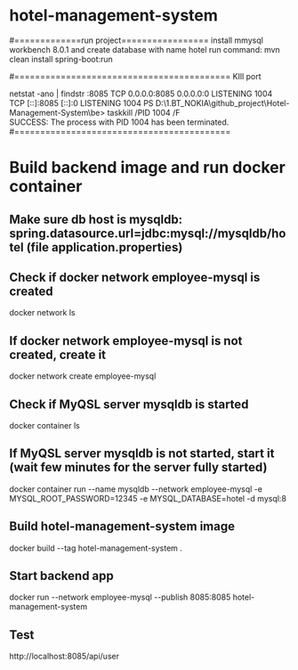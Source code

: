 # hotel-management-system

#=============run project=================
install mmysql workbench 8.0.1 and create database with name hotel
run command: mvn clean install spring-boot:run

#==========================================
KIll port 

netstat -ano | findstr :8085
TCP    0.0.0.0:8085           0.0.0.0:0              LISTENING       1004
TCP    [::]:8085              [::]:0                 LISTENING       1004
PS D:\1.BT_NOKIA\github_project\Hotel-Management-System\be> taskkill /PID 1004 /F       
SUCCESS: The process with PID 1004 has been terminated.
#==========================================

# Build backend image and run docker container

## Make sure db host is mysqldb: spring.datasource.url=jdbc:mysql://mysqldb/hotel (file application.properties)
## Check if docker network employee-mysql is created
docker network ls

## If docker network employee-mysql is not created, create it
docker network create employee-mysql

## Check if MyQSL server mysqldb is started
docker container ls

## If MyQSL server mysqldb is not started, start it (wait few minutes for the server fully started)
docker container run --name mysqldb --network employee-mysql -e MYSQL_ROOT_PASSWORD=12345 -e MYSQL_DATABASE=hotel -d mysql:8

## Build hotel-management-system image
docker build --tag hotel-management-system .

## Start backend app
docker run --network employee-mysql --publish 8085:8085  hotel-management-system

## Test
http://localhost:8085/api/user